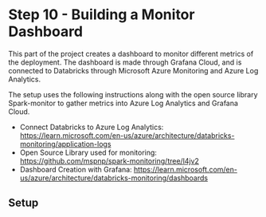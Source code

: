 # Step 10 - Building a Monitor Dashboard

This part of the project creates a dashboard to monitor different metrics of the deployment. The dashboard is made through Grafana Cloud, and is connected to Databricks through Microsoft Azure Monitoring and Azure Log Analytics. 

The setup uses the following instructions along with the open source library Spark-monitor to gather metrics into Azure Log Analytics and Grafana Cloud.
- Connect Databricks to Azure Log Analytics: https://learn.microsoft.com/en-us/azure/architecture/databricks-monitoring/application-logs
- Open Source Library used for monitoring: https://github.com/mspnp/spark-monitoring/tree/l4jv2
- Dashboard Creation with Grafana: https://learn.microsoft.com/en-us/azure/architecture/databricks-monitoring/dashboards

## Setup
